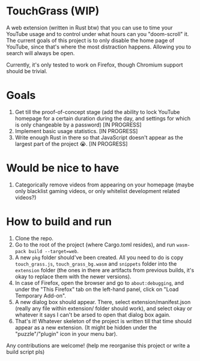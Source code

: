 # TouchGrass (WIP)
A web extension (written in Rust btw) that you can use to time your YouTube usage and to control under what hours can you "doom-scroll" it.
The current goals of this project is to only disable the home page of YouTube, since that's where the most distraction happens. Allowing you to search will always be open.

Currently, it's only tested to work on Firefox, though Chromium support should be trivial.

# Goals
1) Get till the proof-of-concept stage (add the ability to lock YouTube homepage for a certain duration during the day, and settings for which is only changeable by a password) [IN PROGRESS]
2) Implement basic usage statistics. [IN PROGRESS]
3) Write enough Rust in there so that JavaScript doesn't appear as the largest part of the project 😭. [IN PROGRESS]

# Would be nice to have
1) Categorically remove videos from appearing on your homepage (maybe only blacklist gaming videos, or only whitelist development related videos?)


# How to build and run
1) Clone the repo.
2) Go to the root of the project (where Cargo.toml resides), and run 
`wasm-pack build --target=web`.
3) A new `pkg` folder should've been created. All you need to do is copy `touch_grass.js`, `touch_grass_bg.wasm` and `snippets` folder into the `extension` folder (the ones in there are artifacts from previous builds, it's okay to replace them with the newer versions).
4) In case of Firefox, open the browser and go to `about:debugging`, and under the "This Firefox" tab on the left-hand panel, click on "Load Temporary Add-on".
5) A new dialog box should appear. There, select extension/manifest.json (really any file within extension/ folder should work), and select okay or whatever it says I can't be arsed to open that dialog box again.
6) That's it! Whatever skeleton of the project is written till that time should appear as a new extension. (It might be hidden under the "puzzle"/"plugin" icon in your menu bar).

Any contributions are welcome! (help me reorganise this project or write a build script pls)